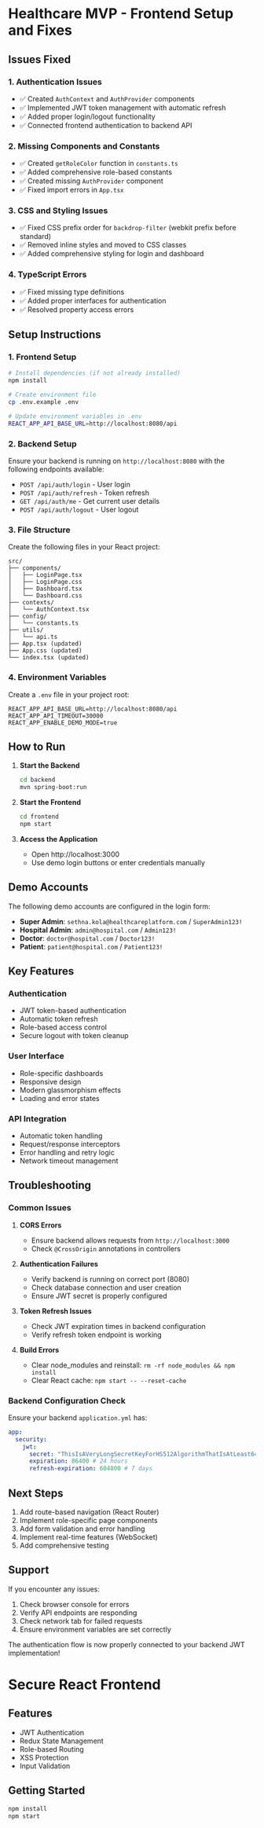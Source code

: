 # Healthcare MVP - Frontend Setup and Fixes

## Issues Fixed

### 1. Authentication Issues
- ✅ Created `AuthContext` and `AuthProvider` components
- ✅ Implemented JWT token management with automatic refresh
- ✅ Added proper login/logout functionality
- ✅ Connected frontend authentication to backend API

### 2. Missing Components and Constants
- ✅ Created `getRoleColor` function in `constants.ts`
- ✅ Added comprehensive role-based constants
- ✅ Created missing `AuthProvider` component
- ✅ Fixed import errors in `App.tsx`

### 3. CSS and Styling Issues
- ✅ Fixed CSS prefix order for `backdrop-filter` (webkit prefix before standard)
- ✅ Removed inline styles and moved to CSS classes
- ✅ Added comprehensive styling for login and dashboard

### 4. TypeScript Errors
- ✅ Fixed missing type definitions
- ✅ Added proper interfaces for authentication
- ✅ Resolved property access errors

## Setup Instructions

### 1. Frontend Setup

```bash
# Install dependencies (if not already installed)
npm install

# Create environment file
cp .env.example .env

# Update environment variables in .env
REACT_APP_API_BASE_URL=http://localhost:8080/api
```

### 2. Backend Setup

Ensure your backend is running on `http://localhost:8080` with the following endpoints available:
- `POST /api/auth/login` - User login
- `POST /api/auth/refresh` - Token refresh
- `GET /api/auth/me` - Get current user details
- `POST /api/auth/logout` - User logout

### 3. File Structure

Create the following files in your React project:

```
src/
├── components/
│   ├── LoginPage.tsx
│   ├── LoginPage.css
│   ├── Dashboard.tsx
│   └── Dashboard.css
├── contexts/
│   └── AuthContext.tsx
├── config/
│   └── constants.ts
├── utils/
│   └── api.ts
├── App.tsx (updated)
├── App.css (updated)
└── index.tsx (updated)
```

### 4. Environment Variables

Create a `.env` file in your project root:

```env
REACT_APP_API_BASE_URL=http://localhost:8080/api
REACT_APP_API_TIMEOUT=30000
REACT_APP_ENABLE_DEMO_MODE=true
```

## How to Run

1. **Start the Backend**
   ```bash
   cd backend
   mvn spring-boot:run
   ```

2. **Start the Frontend**
   ```bash
   cd frontend
   npm start
   ```

3. **Access the Application**
    - Open http://localhost:3000
    - Use demo login buttons or enter credentials manually

## Demo Accounts

The following demo accounts are configured in the login form:

- **Super Admin**: `sethna.kola@healthcareplatform.com` / `SuperAdmin123!`
- **Hospital Admin**: `admin@hospital.com` / `Admin123!`
- **Doctor**: `doctor@hospital.com` / `Doctor123!`
- **Patient**: `patient@hospital.com` / `Patient123!`

## Key Features

### Authentication
- JWT token-based authentication
- Automatic token refresh
- Role-based access control
- Secure logout with token cleanup

### User Interface
- Role-specific dashboards
- Responsive design
- Modern glassmorphism effects
- Loading and error states

### API Integration
- Automatic token handling
- Request/response interceptors
- Error handling and retry logic
- Network timeout management

## Troubleshooting

### Common Issues

1. **CORS Errors**
    - Ensure backend allows requests from `http://localhost:3000`
    - Check `@CrossOrigin` annotations in controllers

2. **Authentication Failures**
    - Verify backend is running on correct port (8080)
    - Check database connection and user creation
    - Ensure JWT secret is properly configured

3. **Token Refresh Issues**
    - Check JWT expiration times in backend configuration
    - Verify refresh token endpoint is working

4. **Build Errors**
    - Clear node_modules and reinstall: `rm -rf node_modules && npm install`
    - Clear React cache: `npm start -- --reset-cache`

### Backend Configuration Check

Ensure your backend `application.yml` has:

```yaml
app:
  security:
    jwt:
      secret: "ThisIsAVeryLongSecretKeyForHS512AlgorithmThatIsAtLeast64BytesLong1234567890123456789"
      expiration: 86400 # 24 hours
      refresh-expiration: 604800 # 7 days
```

## Next Steps

1. Add route-based navigation (React Router)
2. Implement role-specific page components
3. Add form validation and error handling
4. Implement real-time features (WebSocket)
5. Add comprehensive testing

## Support

If you encounter any issues:

1. Check browser console for errors
2. Verify API endpoints are responding
3. Check network tab for failed requests
4. Ensure environment variables are set correctly

The authentication flow is now properly connected to your backend JWT implementation!


# Secure React Frontend

## Features
- JWT Authentication
- Redux State Management
- Role-based Routing
- XSS Protection
- Input Validation

## Getting Started
```bash
npm install
npm start
```
